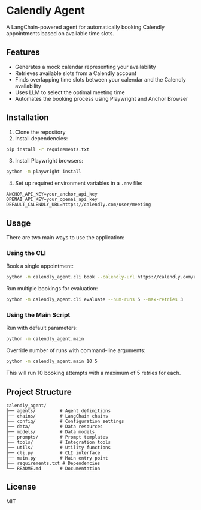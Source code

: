 # Calendly Agent

A LangChain-powered agent for automatically booking Calendly appointments based on available time slots.

## Features

- Generates a mock calendar representing your availability
- Retrieves available slots from a Calendly account
- Finds overlapping time slots between your calendar and the Calendly availability
- Uses LLM to select the optimal meeting time
- Automates the booking process using Playwright and Anchor Browser

## Installation

1. Clone the repository
2. Install dependencies:

```bash
pip install -r requirements.txt
```

3. Install Playwright browsers:

```bash
python -m playwright install
```

4. Set up required environment variables in a `.env` file:

```
ANCHOR_API_KEY=your_anchor_api_key
OPENAI_API_KEY=your_openai_api_key
DEFAULT_CALENDLY_URL=https://calendly.com/user/meeting
```

## Usage

There are two main ways to use the application:

### Using the CLI

Book a single appointment:

```bash
python -m calendly_agent.cli book --calendly-url https://calendly.com/username/30min
```

Run multiple bookings for evaluation:

```bash
python -m calendly_agent.cli evaluate --num-runs 5 --max-retries 3
```

### Using the Main Script

Run with default parameters:

```bash
python -m calendly_agent.main
```

Override number of runs with command-line arguments:

```bash
python -m calendly_agent.main 10 5
```

This will run 10 booking attempts with a maximum of 5 retries for each.

## Project Structure

```
calendly_agent/
├── agents/         # Agent definitions
├── chains/         # LangChain chains
├── config/         # Configuration settings
├── data/           # Data resources
├── models/         # Data models
├── prompts/        # Prompt templates
├── tools/          # Integration tools
├── utils/          # Utility functions
├── cli.py          # CLI interface
├── main.py         # Main entry point
├── requirements.txt # Dependencies
└── README.md       # Documentation
```

## License

MIT 